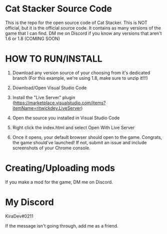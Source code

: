 # Cat Stacker Source Code
 This is the repo for the open source code of Cat Stacker. This is NOT official, but it is the official source code. It contains as many versions of the game that I can find. DM me on Discord if you know any versions that aren't 1.6 or 1.8 (COMING SOON)

# HOW TO RUN/INSTALL

1. Download any version source of your choosing from it's dedicated branch (For this example, we're using 1.8, make sure to unzip it!!!)

1. Download/Open Visual Studio Code

2. Install the "Live Server" plugin (https://marketplace.visualstudio.com/items?itemName=ritwickdey.LiveServer)

3. Open the source you installed in Visual Studio Code

4. Right click the index.html and select Open With Live Server

5. Once it opens, your default browser should open to the game. Congrats, the game should've launched! If not, submit an issue and include screenshots of your Chrome console.

# Creating/Uploading mods

If you make a mod for the game, DM me on Discord.
# My Discord

KiraDev#0211

If the message isn't going through, add me as a friend.
